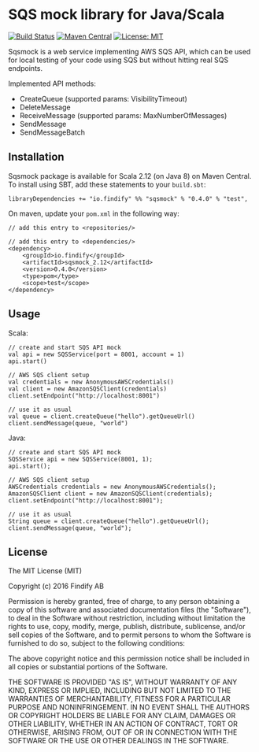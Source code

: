 # SQS mock library for Java/Scala

[![Build Status](https://travis-ci.org/shuttie/sqsmock.svg?branch=master)](https://travis-ci.org/shuttie/sqsmock)
[![Maven Central](https://maven-badges.herokuapp.com/maven-central/io.findify/sqsmock_2.12/badge.svg?style=plastic)](https://maven-badges.herokuapp.com/maven-central/io.findify/sqsmock_2.12)
[![License: MIT](https://img.shields.io/badge/License-MIT-green.svg)](https://opensource.org/licenses/MIT)


Sqsmock is a web service implementing AWS SQS API, which can be used for local testing of your code using SQS
but without hitting real SQS endpoints.

Implemented API methods:
* CreateQueue (supported params: VisibilityTimeout)
* DeleteMessage
* ReceiveMessage (supported params: MaxNumberOfMessages)
* SendMessage
* SendMessageBatch

## Installation

Sqsmock package is available for Scala 2.12 (on Java 8) on Maven Central. To install using SBT, add these
 statements to your `build.sbt`:

    libraryDependencies += "io.findify" %% "sqsmock" % "0.4.0" % "test",

On maven, update your `pom.xml` in the following way:

    // add this entry to <repositories/>

    // add this entry to <dependencies/>
    <dependency>
        <groupId>io.findify</groupId>
        <artifactId>sqsmock_2.12</artifactId>
        <version>0.4.0</version>
        <type>pom</type>
        <scope>test</scope>
    </dependency>

## Usage
Scala:

    // create and start SQS API mock
    val api = new SQSService(port = 8001, account = 1)
    api.start()

    // AWS SQS client setup
    val credentials = new AnonymousAWSCredentials()
    val client = new AmazonSQSClient(credentials)
    client.setEndpoint("http://localhost:8001")

    // use it as usual
    val queue = client.createQueue("hello").getQueueUrl()
    client.sendMessage(queue, "world")

Java:

    // create and start SQS API mock
    SQSService api = new SQSService(8001, 1);
    api.start();

    // AWS SQS client setup
    AWSCredentials credentials = new AnonymousAWSCredentials();
    AmazonSQSClient client = new AmazonSQSClient(credentials);
    client.setEndpoint("http://localhost:8001");

    // use it as usual
    String queue = client.createQueue("hello").getQueueUrl();
    client.sendMessage(queue, "world");

## License

The MIT License (MIT)

Copyright (c) 2016 Findify AB

Permission is hereby granted, free of charge, to any person obtaining a copy of this software and associated documentation files (the "Software"), to deal in the Software without restriction, including without limitation the rights to use, copy, modify, merge, publish, distribute, sublicense, and/or sell copies of the Software, and to permit persons to whom the Software is furnished to do so, subject to the following conditions:

The above copyright notice and this permission notice shall be included in all copies or substantial portions of the Software.

THE SOFTWARE IS PROVIDED "AS IS", WITHOUT WARRANTY OF ANY KIND, EXPRESS OR IMPLIED, INCLUDING BUT NOT LIMITED TO THE WARRANTIES OF MERCHANTABILITY, FITNESS FOR A PARTICULAR PURPOSE AND NONINFRINGEMENT. IN NO EVENT SHALL THE AUTHORS OR COPYRIGHT HOLDERS BE LIABLE FOR ANY CLAIM, DAMAGES OR OTHER LIABILITY, WHETHER IN AN ACTION OF CONTRACT, TORT OR OTHERWISE, ARISING FROM, OUT OF OR IN CONNECTION WITH THE SOFTWARE OR THE USE OR OTHER DEALINGS IN THE SOFTWARE.
